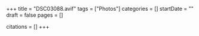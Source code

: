 +++
title = "DSC03088.avif"
tags = ["Photos"]
categories = []
startDate = ""
draft = false
pages = []

citations = []
+++
